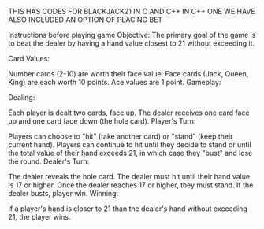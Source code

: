 THIS HAS CODES FOR BLACKJACK21 IN C AND C++
IN C++ ONE WE HAVE ALSO INCLUDED AN OPTION OF PLACING BET

Instructions before playing game
Objective:
The primary goal of the game is to beat the dealer by having a hand value closest to 21 without exceeding it.

Card Values:

 Number cards (2-10) are worth their face value.
 Face cards (Jack, Queen, King) are each worth 10 points.
 Ace values are 1 point.
 Gameplay:

 Dealing:

 Each player is dealt two cards, face up.
 The dealer receives one card face up and one card face down (the hole card).
 Player's Turn:

 Players can choose to "hit" (take another card) or "stand" (keep their current hand).
 Players can continue to hit until they decide to stand or until the total value of their hand 
 exceeds 21, in which case they "bust" and lose the round.
 Dealer's Turn:

 The dealer reveals the hole card.
 The dealer must hit until their hand value is 17 or higher. Once the dealer reaches 17 or 
 higher, they must stand.
 If the dealer busts, player win.
 Winning:

 If a player's hand is closer to 21 than the dealer's hand without exceeding 21, the player 
 wins.
